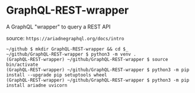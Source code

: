 # GraphQL-REST-wrapper
A GraphQL "wrapper" to query a REST API

source: `https://ariadnegraphql.org/docs/intro`

```
~/github $ mkdir GraphQL-REST-wrapper && cd $_
~/github/GraphQL-REST-wrapper $ python3 -m venv .                         
(GraphQL-REST-wrapper) ~/github/GraphQL-REST-wrapper $ source bin/activate                
(GraphQL-REST-wrapper) ~/github/GraphQL-REST-wrapper $ python3 -m pip install --upgrade pip setuptools wheel
(GraphQL-REST-wrapper) ~/github/GraphQL-REST-wrapper $ python3 -m pip install ariadne uvicorn
```

